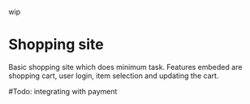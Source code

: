 wip <br>
# Shopping site 

Basic shopping site which does minimum task.
Features embeded are shopping cart, user login, item selection and updating the cart.

#Todo:
integrating with payment

